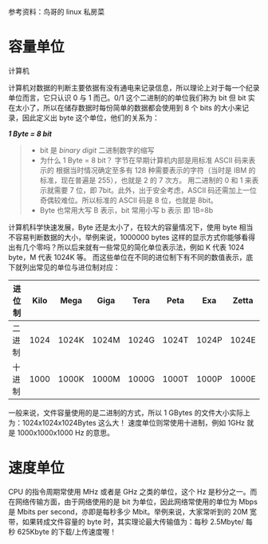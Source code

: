 <!--
 * @Author: your name
 * @Date: 2020-05-08 11:07:31
 * @LastEditTime: 2020-05-08 11:29:40
 * @LastEditors: Please set LastEditors
 * @Description: In User Settings Edit
 * @FilePath: \RW 笔记\计算机基础\计算机上常用的计算单位\计算机上常用的计算单位.md
 -->

参考资料：鸟哥的 linux 私房菜

# 容量单位

计算机

计算机对数据的判断主要依据有没有通电来记录信息，所以理论上对于每一个纪录单位而言，它只认识 0 与 1 而己。0/1 这个二进制的的单位我们称为 bit 但 bit 实在太小了，所以在储存数据时每份简单的数据都会使用到 8 个 bits 的大小来记录，因此定义出 byte 这个单位，他们的关系为：

**_*1 Byte = 8 bit*_**

> - bit 是 _binary digit_ 二进制数字的缩写
> - 为什么 1 Byte = 8 bit？
>   字节在早期计算机内部是用标准 ASCII 码来表示的
>   根据当时情况确定至多有 128 种需要表示的字符（当时是 IBM 的标准，现在普遍是 255），也就是 2 的 7 次方。
>   用二进制的 0 和 1 来表示就需要 7 位，即 7bit。此外，出于安全考虑，ASCII 码还需加上一位奇偶较难位。所以标准的 ASCII 码是 8 位，也就是 8bit。
> - Byte 也常用大写 B 表示，bit 常用小写 b 表示 即 1B=8b

计算机科学快速发展，Byte 还是太小了，在较大的容量情况下，使用 byte 相当不容易判断数据的大小，举例来说，1000000 bytes 这样的显示方式你能够看得出有几个零吗？所以后来就有一些常见的简化单位表示法，例如 K 代表 1024 byte，M 代表 1024K 等。 而这些单位在不同的进位制下有不同的数值表示，底下就列出常见的单位与进位制对应：

| 进位制 | Kilo | Mega  | Giga  | Tera  | Peta  | Exa   | Zetta |
| ------ | ---- | ----- | ----- | ----- | ----- | ----- | ----- |
| 二进制 | 1024 | 1024K | 1024M | 1024G | 1024T | 1024P | 1024E |
| 十进制 | 1000 | 1000K | 1000M | 1000G | 1000T | 1000P | 1000E |

一般来说，文件容量使用的是二进制的方式，所以 1 GBytes 的文件大小实际上为：1024x1024x1024Bytes 这么大！ 速度单位则常使用十进制，例如 1GHz 就是 1000x1000x1000 Hz 的意思。

# 速度单位

CPU 的指令周期常使用 MHz 或者是 GHz 之类的单位，这个 Hz 是秒分之一。而在网络传输方面，由于网络使用的是 bit 为单位，因此网络常使用的单位为 Mbps 是 Mbits per second，亦即是每秒多少 Mbit。举例来说，大家常听到的 20M 宽带，如果转成文件容量的 byte 时，其实理论最大传输值为：每秒 2.5Mbyte/ 每秒 625Kbyte 的下载/上传速度喔！
